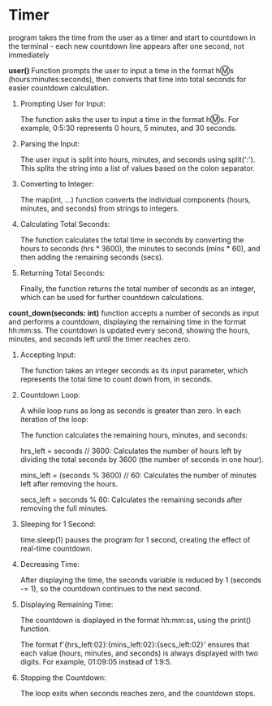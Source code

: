 # Timer 

program takes the time from the user as a timer and start to countdown in the terminal - each new countdown line appears after one second, not immediately


**user()** Function prompts the user to input a time in the format h:m:s (hours:minutes:seconds), then converts that time into total seconds for easier countdown calculation.
1. Prompting User for Input:

    The function asks the user to input a time in the format h:m:s. For example, 0:5:30 represents 0 hours, 5 minutes, and 30 seconds.
2. Parsing the Input:

    The user input is split into hours, minutes, and seconds using split(':'). This splits the string into a list of values based on the colon separator. 
3. Converting to Integer:

    The map(int, ...) function converts the individual components (hours, minutes, and seconds) from    strings to integers.
4. Calculating Total Seconds:

    The function calculates the total time in seconds by converting the hours to seconds (hrs * 3600), the minutes to seconds (mins * 60), and then adding the remaining seconds (secs).
5. Returning Total Seconds:

    Finally, the function returns the total number of seconds as an integer, which can be used for further countdown calculations.

**count_down(seconds: int)** function accepts a number of seconds as input and performs a countdown, displaying the remaining time in the format hh:mm:ss. The countdown is updated every second, showing the hours, minutes, and seconds left until the timer reaches zero.

1. Accepting Input:

    The function takes an integer seconds as its input parameter, which represents the total time to count down from, in seconds.
2. Countdown Loop:

    A while loop runs as long as seconds is greater than zero. In each iteration of the loop:

    The function calculates the remaining hours, minutes, and seconds:

    hrs_left = seconds // 3600: Calculates the number of hours left by dividing the total seconds by 3600 (the number of seconds in one hour).

    mins_left = (seconds % 3600) // 60: Calculates the number of minutes left after removing the hours.
    
    secs_left = seconds % 60: Calculates the remaining seconds after removing the full minutes.
3. Sleeping for 1 Second:

    time.sleep(1) pauses the program for 1 second, creating the effect of real-time countdown.
4. Decreasing Time:

    After displaying the time, the seconds variable is reduced by 1 (seconds -= 1), so the countdown continues to the next second.
5. Displaying Remaining Time:

    The countdown is displayed in the format hh:mm:ss, using the print() function.

    The format f'{hrs_left:02}:{mins_left:02}:{secs_left:02}' ensures that each value (hours, minutes, and seconds) is always displayed with two digits. For example, 01:09:05 instead of 1:9:5.
6. Stopping the Countdown:

    The loop exits when seconds reaches zero, and the countdown stops.
